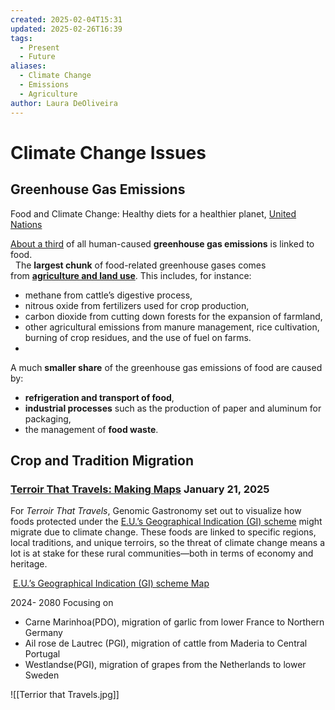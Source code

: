 ```yaml
---
created: 2025-02-04T15:31
updated: 2025-02-26T16:39
tags:
  - Present
  - Future
aliases:
  - Climate Change
  - Emissions
  - Agriculture
author: Laura DeOliveira
---
```

# Climate Change Issues

## Greenhouse Gas Emissions 

Food and Climate Change: Healthy diets for a healthier planet, [United Nations ](https://www.un.org/en/climatechange/science/climate-issues/food)

[About a third](https://www.nature.com/articles/s43016-021-00225-9/) of all human-caused **greenhouse gas emissions** is linked to food.  
 
The **largest chunk** of food-related greenhouse gases comes from **[agriculture and land use](https://www.fao.org/3/cb3808en/cb3808en.pdf)**. This includes, for instance:
- methane from cattle’s digestive process,
- nitrous oxide from fertilizers used for crop production,
- carbon dioxide from cutting down forests for the expansion of farmland,
- other agricultural emissions from manure management, rice cultivation, burning of crop residues, and the use of fuel on farms.  
- 
A much **smaller share** of the greenhouse gas emissions of food are caused by:
- **refrigeration and transport of food**,
- **industrial processes** such as the production of paper and aluminum for packaging,
- the management of **food waste**.

## Crop and Tradition Migration

### [Terroir That Travels: Making Maps](https://genomicgastronomy.com/uncategorized/terroir-that-travels-making-maps/) January 21, 2025

For _Terroir That Travels_, Genomic Gastronomy set out to visualize how foods protected under the [E.U.’s Geographical Indication (GI) scheme](https://en.wikipedia.org/wiki/Geographical_indications_and_traditional_specialities_in_the_European_Union) might migrate due to climate change. These foods are linked to specific regions, local traditions, and unique terroirs, so the threat of climate change means a lot is at stake for these rural communities—both in terms of economy and heritage.

 [E.U.’s Geographical Indication (GI) scheme Map](https://datathug.github.io/terroirthattravelsmaps/)


2024- 2080 Focusing on 
- Carne Marinhoa(PDO), migration of garlic from lower France to Northern Germany
- Ail rose de Lautrec (PGI), migration of cattle from Maderia to Central Portugal 
- Westlandse(PGI), migration of grapes from the Netherlands to lower Sweden 

![[Terrior that Travels.jpg]]
